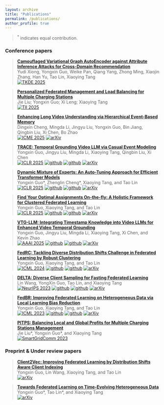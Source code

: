 ```yaml
---
layout: archive
title: "Publications"
permalink: /publications/
author_profile: true
---
```


> $^{*}$ indicates equal contribution.

### Conference papers

> [**Camouflaged Variational Graph AutoEncoder against Attribute Inference Attacks for Cross-Domain Recommendation**](https://ieeexplore.ieee.org/abstract/document/10980364)<br>
> Yudi Xiong, Yongxin Guo, Weike Pan, Qiang Yang, Zhong Ming, Xiaojin Zhang, Han Yu, Tao Lin, Xiaoying Tang<br>
[![TKDE 2025](https://img.shields.io/badge/TKDE%202025-8A2BE2)](https://ieeexplore.ieee.org/xpl/RecentIssue.jsp?punumber=69)

> [**Personalized Federated Management and Load Balancing for Multiple Charging Stations**](https://ieeexplore.ieee.org/abstract/document/10989754/)<br>
> Jie Liu; Yongxin Guo; Xi Leng; Xiaoying Tang<br>
[![TII 2025](https://img.shields.io/badge/TII%202025-8A2BE2)](https://ieeexplore.ieee.org/xpl/RecentIssue.jsp?punumber=9424)

> [**Enhancing Long Video Understanding via Hierarchical Event-Based Memory**](https://arxiv.org/abs/2410.05643) <br>
> Dingxin Cheng, Mingda Li, Jingyu Liu, Yongxin Guo, Bin Jiang, Qingbin Liu, Xi Chen, Bo Zhao <br>
[![ICME 2025](https://img.shields.io/badge/ICME%202025-8A2BE2)](https://2025.ieeeicme.org/)
[![arXiv](https://img.shields.io/badge/Arxiv-2409.06229-b31b1b.svg?logo=arXiv)](https://arxiv.org/abs/2409.06299) <br>

> [**TRACE: Temporal Grounding Video LLM via Casual Event Modeling**](https://arxiv.org/abs/2410.05643) <br>
> Yongxin Guo, Jingyu Liu, Mingda Li, Xiaoying Tang, Qingbin Liu, Xi Chen <br>
[![ICLR 2025](https://img.shields.io/badge/ICLR%202025-8A2BE2)](https://iclr.cc/Conferences/2025)
[![github](https://img.shields.io/badge/-Github-black?logo=github)](https://github.com/gyxxyg/TRACE)
[![github](https://img.shields.io/github/stars/gyxxyg/TRACE.svg?style=social)](https://github.com/gyxxyg/TRACE)
[![arXiv](https://img.shields.io/badge/Arxiv-2410.05643-b31b1b.svg?logo=arXiv)](https://arxiv.org/abs/2410.05643) <br>

> [**Dynamic Mixture of Experts: An Auto-Tuning Approach for Efficient Transformer Models**](https://arxiv.org/abs/2405.14297) <br>
> Yongxin Guo*, Zhenglin Cheng*, Xiaoying Tang, and Tao Lin <br>
[![ICLR 2025](https://img.shields.io/badge/ICLR%202025-8A2BE2)](https://iclr.cc/Conferences/2025)
[![github](https://img.shields.io/badge/-Github-black?logo=github)](https://github.com/LINs-lab/DynMoE)
[![github](https://img.shields.io/github/stars/LINs-lab/DynMoE.svg?style=social)](https://github.com/LINs-lab/DynMoE)
[![arXiv](https://img.shields.io/badge/Arxiv-2405.14297-b31b1b.svg?logo=arXiv)](https://arxiv.org/abs/2405.14297) <br>

> [**Find Your Optimal Assignments On-the-fly: A Holistic Framework for Clustered Federated Learning**](https://arxiv.org/abs/2310.05397) <br>
> Yongxin Guo, Xiaoying Tang, and Tao Lin <br>
[![ICLR 2025](https://img.shields.io/badge/ICLR%202025-8A2BE2)](https://iclr.cc/Conferences/2025)
[![github](https://img.shields.io/badge/-Github-black?logo=github)](https://github.com/LINs-lab/HCFL)
[![github](https://img.shields.io/github/stars/LINs-lab/DynMoE.svg?style=social)](https://github.com/LINs-lab/HCFL)
[![arXiv](https://img.shields.io/badge/Arxiv-2310.05397-b31b1b.svg?logo=arXiv)](https://arxiv.org/abs/2310.05397) <br>

> [**VTG-LLM: Integrating Timestamp Knowledge into Video LLMs for Enhanced Video Temporal Grounding**](https://arxiv.org/abs/2405.13382) <br>
> Yongxin Guo, Jingyu Liu, Mingda Li, Xiaoying Tang, Xi Chen, and Kevin Zhao <br>
[![AAAI 2025](https://img.shields.io/badge/AAAI%202025-8A2BE2)](https://aaai.org/conference/aaai/aaai-25/)
[![github](https://img.shields.io/badge/-Github-black?logo=github)](https://github.com/gyxxyg/VTG-LLM)
[![github](https://img.shields.io/github/stars/gyxxyg/VTG-LLM.svg?style=social)](https://github.com/gyxxyg/VTG-LLM)
[![arXiv](https://img.shields.io/badge/Arxiv-2405.13382-b31b1b.svg?logo=arXiv)](https://arxiv.org/abs/2405.13382) <br>

> [**FedRC: Tackling Diverse Distribution Shifts Challenge in Federated Learning by Robust Clustering**](https://arxiv.org/abs/2301.12379) <br>
> Yongxin Guo, Xiaoying Tang, and Tao Lin <br>
[![ICML 2024](https://img.shields.io/badge/ICML%202024-8A2BE2)](https://icml.cc/Conferences/2024)
[![github](https://img.shields.io/badge/-Github-black?logo=github)](https://github.com/LINs-lab/FedRC)
[![github](https://img.shields.io/github/stars/LINs-lab/FedRC.svg?style=social)](https://github.com/LINs-lab/FedRC)
[![arXiv](https://img.shields.io/badge/Arxiv-2301.12379-b31b1b.svg?logo=arXiv)](https://arxiv.org/abs/2301.12379) <br>

> [**DELTA: Diverse Client Sampling for Fasting Federated Learning**](https://arxiv.org/abs/2205.13925) <br>
> Lin Wang, YongXin Guo, Tao Lin, and Xiaoying Tang <br>
[![NeurIPS 2023](https://img.shields.io/badge/NeurIPS%202023-8A2BE2)](https://neurips.cc/Conferences/2023)
[![github](https://img.shields.io/badge/-Github-black?logo=github)](https://github.com/L3030/DELTA_FL)
[![github](https://img.shields.io/github/stars/L3030/DELTA_FL.svg?style=social)](https://github.com/L3030/DELTA_FL)
[![arXiv](https://img.shields.io/badge/Arxiv-2205.13925-b31b1b.svg?logo=arXiv)](https://arxiv.org/abs/2205.13925) <br>

> [**FedBR: Improving Federated Learning on Heterogeneous Data via Local Learning Bias Reduction**](https://arxiv.org/abs/2205.13462) <br>
> Yongxin Guo, Xiaoying Tang, and Tao Lin <br>
[![ICML 2023](https://img.shields.io/badge/ICML%202023-8A2BE2)](https://icml.cc/Conferences/2023)
[![github](https://img.shields.io/badge/-Github-black?logo=github)](https://github.com/LINs-lab/FedBR)
[![github](https://img.shields.io/github/stars/LINs-lab/FedBR.svg?style=social)](https://github.com/LINs-lab/FedBR)
[![arXiv](https://img.shields.io/badge/Arxiv-2205.13462-b31b1b.svg?logo=arXiv)](https://arxiv.org/abs/2205.13462) <br>

> [**PITPS: Balancing Local and Global Profits for Multiple Charging Stations Management**](https://ieeexplore.ieee.org/abstract/document/10333913/) <br>
> Jie Liu*, Yongxin Guo*, and Xiaoying Tang <br>
[![SmartGridComm 2023](https://img.shields.io/badge/SmartGridComm%202023-8A2BE2)](https://ieeexplore.ieee.org/xpl/conhome/10333305/proceeding)<br>




### Preprint & Under review papers

> [**Client2Vec: Improving Federated Learning by Distribution Shifts Aware Client Indexing**](https://arxiv.org/abs/2405.16233) <br>
> Yongxin Guo, Lin Wang, Xiaoying Tang, and Tao Lin <br>
[![arXiv](https://img.shields.io/badge/Arxiv-2405.16233-b31b1b.svg?logo=arXiv)](https://arxiv.org/abs/2405.16233) <br>

> [**Towards Federated Learning on Time-Evolving Heterogeneous Data**](https://arxiv.org/abs/2112.13246) <br>
> Yongxin Guo*, Tao Lin*, and Xiaoying Tang <br>
[![arXiv](https://img.shields.io/badge/Arxiv-2112.13246-b31b1b.svg?logo=arXiv)](https://arxiv.org/abs/2112.13246) <br>

